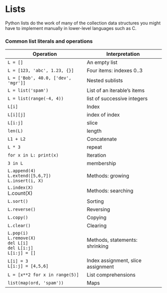 
# Lists

Python lists do the work of many of the collection data structures you might have to
implement manually in lower-level languages such as C.

### Common list literals and operations

| Operation | Interpretation |
|-----------|----------------|
| `L = []` | An empty list |
| `L = [123, 'abc', 1.23, {}]` | Four items: indexes 0..3 |
| `L = ['Bob', 40.0, ['dev', 'mgr']]` | Nested sublists |
| `L = list('spam')` | List of an iterable’s items |
| `L = list(range(-4, 4))` | list of successive integers |
| `L[i]` | Index |
| `L[i][j]` | index of index |
| `L[i:j]` | slice |
| `len(L)` | length |
| `L1 + L2` | Concatenate |
| `L * 3` | repeat |
| `for x in L: print(x)` | Iteration |
| `3 in L` | membership |
| `L.append(4)` <br> `L.extend([5,6,7])` <br> `L.insert(i, X)` | Methods: growing |
| `L.index(X)` <br> L.count(X) | Methods: searching |
| `L.sort()` | Sorting |
| `L.reverse()` | Reversing |
| `L.copy()` | Copying |
| `L.clear()` | Clearing |
| `L.pop(i)` <br> `L.remove(X)` <br> `del L[i]` <br> `del L[i:j]` <br> `L[i:j] = []` | Methods, statements: shrinking |
| `L[i] = 3` <br> `L[i:j] = [4,5,6]` | Index assignment, slice assignment |
| `L = [x**2 for x in range(5)]` | List comprehensions |
| `list(map(ord, 'spam'))` | Maps |